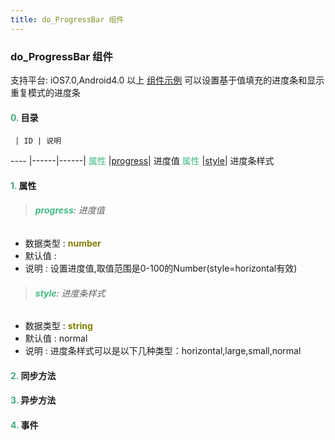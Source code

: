 ```yaml
---
title: do_ProgressBar 组件
---
```


### do_ProgressBar 组件

 支持平台: iOS7.0,Android4.0 以上
 [组件示例](https://github.com/do-api/docs-example/tree/master/source/view/do_ProgressBar)
 可以设置基于值填充的进度条和显示重复模式的进度条

#### <font color ='#40A977'>**0.**</font> 目录

     | ID | 说明
---- |------|------|
<font color ='#42b983'>属性</font>  |[progress](#progress)| 进度值
<font color ='#42b983'>属性</font>  |[style](#style)| 进度条样式

#### <font color ='#40A977'>**1.**</font> 属性

>###### <span id=progress><font color ='#42b983'>**progress**</font></span>: 进度值

- 数据类型 : <font color ='#808000'>**number**</font>
- 默认值 : 
- 说明 : 设置进度值,取值范围是0-100的Number(style=horizontal有效)

>###### <span id=style><font color ='#42b983'>**style**</font></span>: 进度条样式

- 数据类型 : <font color ='#808000'>**string**</font>
- 默认值 : normal
- 说明 : 进度条样式可以是以下几种类型：horizontal,large,small,normal

#### <font color ='#40A977'>**2.**</font> 同步方法

#### <font color ='#40A977'>**3.**</font> 异步方法


#### <font color ='#40A977'>**4.**</font> 事件


